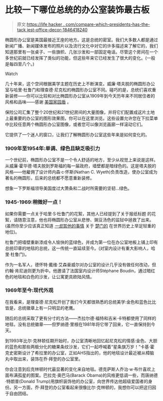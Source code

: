# 比较一下哪位总统的办公室装饰最古板

> 原文:[https://life hacker . com/compare-which-presidents-has-the-tack iest-office-decor-1846418240](https://lifehacker.com/compare-which-presidents-had-the-tackiest-office-decor-1846418240)

椭圆形办公室是美国最接近王座的地方。这是总统的密室。我们大多数人都是通过新闻广播、新闻媒体发布的照片以及流行文化中对它的许多描述来了解它的，我们知道那里有一张桌子、一些旗帜、几张沙发和一部固定电话。尽管这个房间在一个多世纪前就已经发挥了类似的功能，但这些年来它已经发生了很大的变化。(一般是每四至八个。)

Watch

几十年来，这个空间根据美学主题在历史上不断演变。威廉·塔夫脱的椭圆形办公室与哈里·杜鲁门和理查德·尼克松的椭圆形办公室不同。碰巧的是，总统们喜欢重新装修——你可以比较和对比椭圆形办公室从1909年到今天历年来不同居住者的风格和品味——感谢 [美国家园盾](https://www.ahs.com/home-matters/resources/the-evolution-of-the-oval-office-decor/) 。

保险公司汇集了整个20世纪和21世纪房间的大量图像，并将它们配置成这片土地上最重要的办公室的图形效果图，你可以在这里浏览。这些设置允许您在下拉菜单中比较任意两个椭圆形办公室图像，或者您可以像浏览画廊一样滚动它们。

它提供了一个迷人的窗口，让我们了解椭圆形办公室这些年来是如何变化的。

### 1909年至1954年:单调、绿色且缺乏吸引力

一个世纪前，椭圆形办公室不是一个令人舒适的地方，至少从视觉上来说是这样。从威廉·霍华德·塔夫脱到罗斯福的每一届政府，墙壁都是暗绿色的。这是塔夫脱的风格——他雇佣了设计师内森·c·怀斯(Nathan C. Wyeth)负责改造，使办公室成为著名的椭圆形，后来的总统都不愿意重新装修。

想象一下罗斯福领导美国度过大萧条和二战时所需要的坚韧...绿色。

### 1945-1969:稍微好一点！

如果你需要一点关于哈里·S·杜鲁门的花絮，其他人已经提到了关于报纸标题 的花絮，请随意注意，他也将椭圆形办公室从悲惨、豌豆汤色的监狱中拯救了出来。(虽然你至少应该真正知道 [*一些*其他的事情](https://www.trumanlibrary.gov/taxonomy/term/13428) 关于 [楚门的](https://www.history.com/topics/world-war-ii/bombing-of-hiroshima-and-nagasaki) 在世界历史上举足轻重的地位)。

杜鲁门把墙壁重新漆成令人愉快的蓝绿色，并成为第一位在办公室地板上铺上印有总统印章的地毯的总统，这一传统一直延续至今。(对室内设计有重大影响人，哈里·杜鲁门)。

作为一名军人，德怀特·戴维·艾森豪威尔对办公室的设计几乎没有做任何改动，但约翰·肯尼迪则更为折中。他邀请了法国室内设计师Stéphane Boudin，通过暗红色的地毯和白色的沙发，让公寓更具欧陆风情。

### 1969年至今:现代外观

在我看来，是理查德·尼克松开创了我们今天都很熟悉的总统美学:金色和蓝色比比皆是，总统徽章上有一只明显的老鹰。

随后的总统采取了更有分寸的方法——杰拉尔德·福特和吉米·卡特都使用了同样的地毯，没有总统徽章——但罗纳德·里根在1981年将它带了回来，它一直保持到今天。

到1993年比尔·克林顿任期开始时，办公室清晰地回忆起尼克松的情感:金色、大胆的蓝色和那些两极分化的糖果条纹沙发，它们一起呼喊着“星条旗万岁！”卡基·霍克史密斯设计了希拉里的办公室，正如AHS指出的，他的地毯设计最近被从樟脑丸中取出来，装饰在乔·拜登的办公室里。

你会注意到后克林顿时代最显著的变化来自地毯。德克萨斯人乔治·w·布什喜欢上面布满孤星的图案。巴拉克·奥巴马(Barack Obama)的风格更低调一些，而唐纳德·特朗普(Donald Trump)用旗帜装饰他的办公室，向世界传达他超级爱国者的身份。另一方面，乔·拜登的办公室看起来很像比尔·克林顿的，我想你可以把这归因于自由团结。